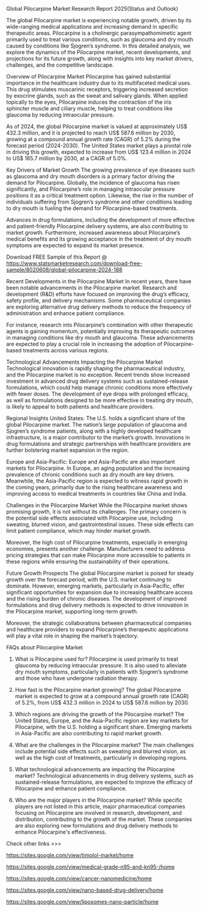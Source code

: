 Global Pilocarpine Market Research Report 2025(Status and Outlook)

The global Pilocarpine market is experiencing notable growth, driven by its wide-ranging medical applications and increasing demand in specific therapeutic areas. Pilocarpine is a cholinergic parasympathomimetic agent primarily used to treat various conditions, such as glaucoma and dry mouth caused by conditions like Sjogren’s syndrome. In this detailed analysis, we explore the dynamics of the Pilocarpine market, recent developments, and projections for its future growth, along with insights into key market drivers, challenges, and the competitive landscape.

Overview of Pilocarpine Market
Pilocarpine has gained substantial importance in the healthcare industry due to its multifaceted medical uses. This drug stimulates muscarinic receptors, triggering increased secretion by exocrine glands, such as the sweat and salivary glands. When applied topically to the eyes, Pilocarpine induces the contraction of the iris sphincter muscle and ciliary muscle, helping to treat conditions like glaucoma by reducing intraocular pressure.

As of 2024, the global Pilocarpine market is valued at approximately US$ 432.3 million, and it is projected to reach US$ 587.6 million by 2030, growing at a compound annual growth rate (CAGR) of 5.2% during the forecast period (2024-2030). The United States market plays a pivotal role in driving this growth, expected to increase from US$ 123.4 million in 2024 to US$ 165.7 million by 2030, at a CAGR of 5.0%.

Key Drivers of Market Growth
The growing prevalence of eye diseases such as glaucoma and dry mouth disorders is a primary factor driving the demand for Pilocarpine. Globally, the incidence of glaucoma has risen significantly, and Pilocarpine’s role in managing intraocular pressure positions it as a critical treatment option. Likewise, the rise in the number of individuals suffering from Sjogren’s syndrome and other conditions leading to dry mouth is fueling the demand for Pilocarpine-based treatments.

Advances in drug formulations, including the development of more effective and patient-friendly Pilocarpine delivery systems, are also contributing to market growth. Furthermore, increased awareness about Pilocarpine’s medical benefits and its growing acceptance in the treatment of dry mouth symptoms are expected to expand its market presence.

Download FREE Sample of this Report @ https://www.statsmarketresearch.com/download-free-sample/8020608/global-pilocarpine-2024-188 

Recent Developments in the Pilocarpine Market
In recent years, there have been notable advancements in the Pilocarpine market. Research and development (R&D) efforts have focused on improving the drug’s efficacy, safety profile, and delivery mechanisms. Some pharmaceutical companies are exploring alternative drug delivery methods to reduce the frequency of administration and enhance patient compliance.

For instance, research into Pilocarpine’s combination with other therapeutic agents is gaining momentum, potentially improving its therapeutic outcomes in managing conditions like dry mouth and glaucoma. These advancements are expected to play a crucial role in increasing the adoption of Pilocarpine-based treatments across various regions.

Technological Advancements Impacting the Pilocarpine Market
Technological innovation is rapidly shaping the pharmaceutical industry, and the Pilocarpine market is no exception. Recent trends show increased investment in advanced drug delivery systems such as sustained-release formulations, which could help manage chronic conditions more effectively with fewer doses. The development of eye drops with prolonged efficacy, as well as formulations designed to be more effective in treating dry mouth, is likely to appeal to both patients and healthcare providers.

Regional Insights
United States:
The U.S. holds a significant share of the global Pilocarpine market. The nation’s large population of glaucoma and Sjogren’s syndrome patients, along with a highly developed healthcare infrastructure, is a major contributor to the market’s growth. Innovations in drug formulations and strategic partnerships with healthcare providers are further bolstering market expansion in the region.

Europe and Asia-Pacific:
Europe and Asia-Pacific are also important markets for Pilocarpine. In Europe, an aging population and the increasing prevalence of chronic conditions such as dry mouth are key drivers. Meanwhile, the Asia-Pacific region is expected to witness rapid growth in the coming years, primarily due to the rising healthcare awareness and improving access to medical treatments in countries like China and India.

Challenges in the Pilocarpine Market
While the Pilocarpine market shows promising growth, it is not without its challenges. The primary concern is the potential side effects associated with Pilocarpine use, including sweating, blurred vision, and gastrointestinal issues. These side effects can limit patient compliance, which may hinder market growth.

Moreover, the high cost of Pilocarpine treatments, especially in emerging economies, presents another challenge. Manufacturers need to address pricing strategies that can make Pilocarpine more accessible to patients in these regions while ensuring the sustainability of their operations.

Future Growth Prospects
The global Pilocarpine market is poised for steady growth over the forecast period, with the U.S. market continuing to dominate. However, emerging markets, particularly in Asia-Pacific, offer significant opportunities for expansion due to increasing healthcare access and the rising burden of chronic diseases. The development of improved formulations and drug delivery methods is expected to drive innovation in the Pilocarpine market, supporting long-term growth.

Moreover, the strategic collaborations between pharmaceutical companies and healthcare providers to expand Pilocarpine’s therapeutic applications will play a vital role in shaping the market’s trajectory.

FAQs about Pilocarpine Market
1. What is Pilocarpine used for?
Pilocarpine is used primarily to treat glaucoma by reducing intraocular pressure. It is also used to alleviate dry mouth symptoms, particularly in patients with Sjogren’s syndrome and those who have undergone radiation therapy.

2. How fast is the Pilocarpine market growing?
The global Pilocarpine market is expected to grow at a compound annual growth rate (CAGR) of 5.2%, from US$ 432.3 million in 2024 to US$ 587.6 million by 2030.

3. Which regions are driving the growth of the Pilocarpine market?
The United States, Europe, and the Asia-Pacific region are key markets for Pilocarpine, with the U.S. holding a significant share. Emerging markets in Asia-Pacific are also contributing to rapid market growth.

4. What are the challenges in the Pilocarpine market?
The main challenges include potential side effects such as sweating and blurred vision, as well as the high cost of treatments, particularly in developing regions.

5. What technological advancements are impacting the Pilocarpine market?
Technological advancements in drug delivery systems, such as sustained-release formulations, are expected to improve the efficacy of Pilocarpine and enhance patient compliance.

6. Who are the major players in the Pilocarpine market?
While specific players are not listed in this article, major pharmaceutical companies focusing on Pilocarpine are involved in research, development, and distribution, contributing to the growth of the market. These companies are also exploring new formulations and drug delivery methods to enhance Pilocarpine's effectiveness.

Check other links >>>

https://sites.google.com/view/timolol-market/home	

https://sites.google.com/view/medical-grade-n95-and-kn95-/home	

https://sites.google.com/view/cancer-nanomedicine/home	

https://sites.google.com/view/nano-based-drug-delivery/home	

https://sites.google.com/view/liposomes-nano-particle/home			
